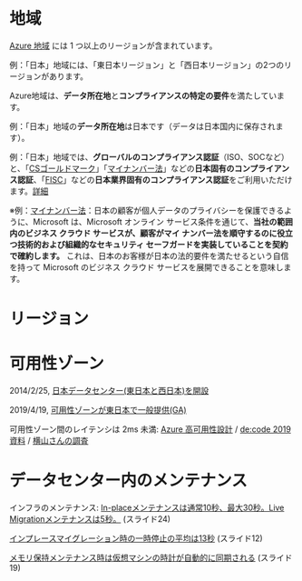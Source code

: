 # 地域

[Azure 地域](https://azure.microsoft.com/ja-jp/global-infrastructure/geographies/) には 1 つ以上のリージョンが含まれています。

例：「日本」地域には、「東日本リージョン」と「西日本リージョン」の2つのリージョンがあります。

Azure地域は、**データ所在地**と**コンプライアンスの特定の要件**を満たしています。

例：「日本」地域の**データ所在地**は日本です（データは日本国内に保存されます）。

例：「日本」地域では、**グローバルのコンプライアンス認証**（ISO、SOCなど）と、「[CSゴールドマーク](https://docs.microsoft.com/ja-jp/compliance/regulatory/offering-cs-mark-gold-japan)」「[マイナンバー法](https://docs.microsoft.com/ja-jp/compliance/regulatory/offering-my-number-act-japan)」などの**日本固有のコンプライアンス認証**、「[FISC](https://docs.microsoft.com/ja-jp/compliance/regulatory/offering-fisc-japan)」などの**日本業界固有のコンプライアンス認証**をご利用いただけます。[詳細](https://azure.microsoft.com/ja-jp/overview/trusted-cloud/compliance/)

※例：[マイナンバー法](https://docs.microsoft.com/ja-jp/compliance/regulatory/offering-my-number-act-japan#microsoft-and-the-my-number-act)：日本の顧客が個人データのプライバシーを保護できるように、Microsoft は、Microsoft オンライン サービス条件を通じて、**当社の範囲内のビジネス クラウド サービスが、顧客がマイ ナンバー法を順守するのに役立つ技術的および組織的なセキュリティ セーフガードを実装していることを契約で確約します。** これは、日本のお客様が日本の法的要件を満たせるという自信を持って Microsoft のビジネス クラウド サービスを展開できることを意味します。

# リージョン

# 可用性ゾーン

2014/2/25, [日本データセンター(東日本と西日本)を開設](https://news.microsoft.com/ja-jp/2014/02/25/2014-20/)

2019/4/19, [可用性ゾーンが東日本で一般提供(GA)](https://azure.microsoft.com/ja-jp/updates/general-availability-azure-availability-zones-in-japan-east/)

可用性ゾーン間のレイテンシは 2ms 未満:
[Azure 高可用性設計](https://www.slideshare.net/ssuser2602c6/azure-computing-3-1-sla-azure/32)
/ [de:code 2019資料](https://eventmarketing.blob.core.windows.net/decode2019-after/decode19_PDF_CD14.pdf)
/ [横山さんの調査](https://yp.g20k.jp/2019/06/azureawsaz.html)

# データセンター内のメンテナンス

インフラのメンテナンス: 
[In-placeメンテナンスは通常10秒、最大30秒。Live Migrationメンテナンスは5秒。](https://eventmarketing.blob.core.windows.net/decode2019-after/decode19_PDF_CD14.pdf) (スライド24)

[インプレースマイグレーション時の一時停止の平均は13秒](https://eventmarketing.blob.core.windows.net/mstechsummit2018-after/CI31_PDF_TS18.pdf)
 (スライド12)

[メモリ保持メンテナンス時は仮想マシンの時計が自動的に同期される](https://eventmarketing.blob.core.windows.net/mstechsummit2018-after/CI31_PDF_TS18.pdf) (スライド19)

